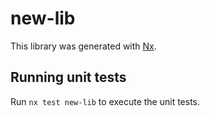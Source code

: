 # new-lib

This library was generated with [Nx](https://nx.dev).

## Running unit tests

Run `nx test new-lib` to execute the unit tests.

